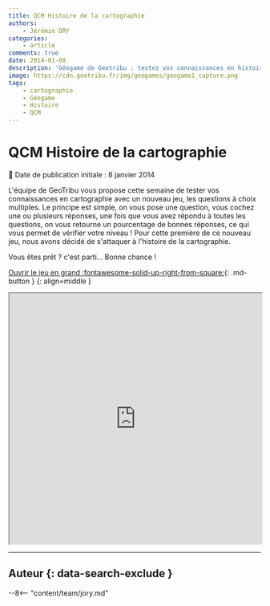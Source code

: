 ```yaml
---
title: QCM Histoire de la cartographie
authors:
    - Jérémie ORY
categories:
    - article
comments: true
date: 2014-01-08
description: 'Géogame de Geotribu : testez vos connaissances en histoire de la cartographie avec des questions à choix multiples (QCM).'
image: https://cdn.geotribu.fr/img/geogames/geogame1_capture.png
tags:
    - cartographie
    - Géogame
    - Histoire
    - QCM
---
```


# QCM Histoire de la cartographie

:calendar: Date de publication initiale : 8 janvier 2014

L'équipe de GeoTribu vous propose cette semaine de tester vos connaissances en cartographie avec un nouveau jeu, les questions à choix multiples. Le principe est simple, on vous pose une question, vous cochez une ou plusieurs réponses, une fois que vous avez répondu à toutes les questions, on vous retourne un pourcentage de bonnes réponses, ce qui vous permet de vérifier votre niveau ! Pour cette première de ce nouveau jeu, nous avons décidé de s'attaquer à l'histoire de la cartographie.

Vous êtes prêt ? c'est parti... Bonne chance !

[Ouvrir le jeu en grand :fontawesome-solid-up-right-from-square:](https://geotribu.github.io/geogames/troisieme_jeu){: .md-button }
{: align=middle }

<iframe name="geogame3" width="100%" height="500px" src="https://geotribu.github.io/geogames/troisieme_jeu" frameborder="1"></iframe>

----

## Auteur {: data-search-exclude }

--8<-- "content/team/jory.md"
